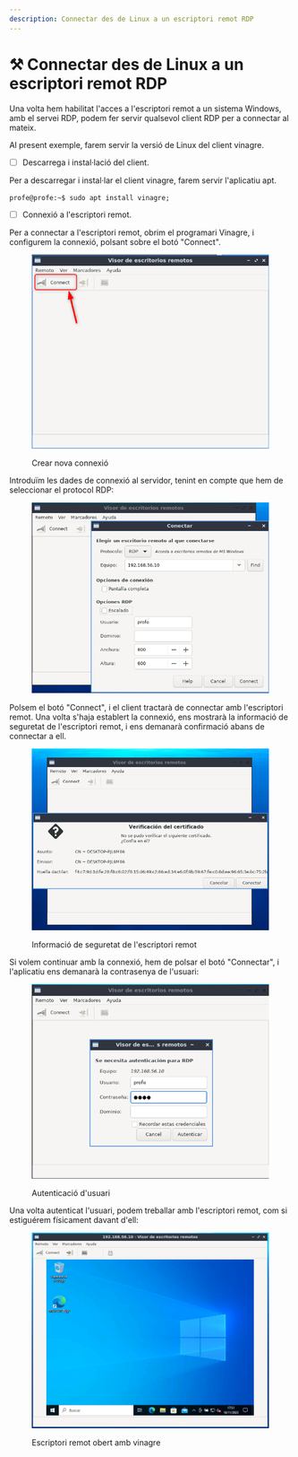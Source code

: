 ```yaml
---
description: Connectar des de Linux a un escriptori remot RDP
---
```


# ⚒ Connectar des de Linux a un escriptori remot RDP

Una volta hem habilitat l'acces a l'escriptori remot a un sistema Windows, amb el servei RDP, podem fer servir qualsevol client RDP per a connectar al mateix.

Al present exemple, farem servir la versió de Linux del client vinagre.

* [ ] Descarrega i instal·lació del client.

Per a descarregar i instal·lar el client vinagre, farem servir l'aplicatiu apt.

```
profe@profe:~$ sudo apt install vinagre;
```

* [ ] Connexió a l'escriptori remot.

Per a connectar a l'escriptori remot, obrim el programari Vinagre, i configurem la connexió, polsant sobre el botó "Connect".

<figure><img src="../.gitbook/assets/image (70).png" alt=""><figcaption><p>Crear nova connexió</p></figcaption></figure>

Introduïm les dades de connexió al servidor, tenint en compte que hem de seleccionar el protocol RDP:

<figure><img src="../.gitbook/assets/image (84).png" alt=""><figcaption></figcaption></figure>

Polsem el botó "Connect", i el client tractarà de connectar amb l'escriptori remot. Una volta s'haja establert la connexió, ens mostrarà la informació de seguretat de l'escriptori remot, i ens demanarà confirmació abans de connectar a ell.&#x20;

<figure><img src="../.gitbook/assets/image (85).png" alt=""><figcaption><p>Informació de seguretat de l'escriptori remot</p></figcaption></figure>

Si volem continuar amb la connexió, hem de polsar el botó "Connectar", i l'aplicatiu ens demanarà la contrasenya de l'usuari:

<figure><img src="../.gitbook/assets/image (86).png" alt=""><figcaption><p>Autenticació d'usuari</p></figcaption></figure>

Una volta autenticat l'usuari, podem treballar amb l'escriptori remot, com si estiguérem físicament davant d'ell:

<figure><img src="../.gitbook/assets/image (87).png" alt=""><figcaption><p>Escriptori remot obert amb vinagre</p></figcaption></figure>


